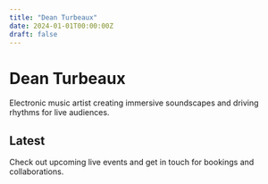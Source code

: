 ```yaml
---
title: "Dean Turbeaux"
date: 2024-01-01T00:00:00Z
draft: false
---
```


# Dean Turbeaux

Electronic music artist creating immersive soundscapes and driving rhythms for live audiences.

## Latest

Check out upcoming live events and get in touch for bookings and collaborations.